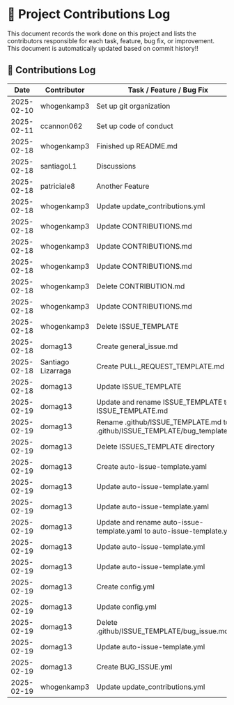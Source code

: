 # 📜 Project Contributions Log  

This document records the work done on this project and lists the contributors responsible for each task, feature, bug fix, or improvement.  
This document is automatically updated based on commit history!!

## 📌 Contributions Log  

| Date       | Contributor | Task / Feature / Bug Fix | Reference (Commit Hash) |
|------------|------------|-------------------------|-------------------------|
| 2025-02-10 | whogenkamp3 | Set up git organization  | 89efdea8918a7dfdd4ca602a0dd89fb902d0e99c |
| 2025-02-11 | ccannon062  | Set up code of conduct   | e37a0adc391740340c07484416ed55eaa823c85c |
| 2025-02-18 | whogenkamp3 | Finished up README.md    | ba741199b962d3f474c609584e826229c0906c18 |
| 2025-02-18 | santiagoL1  | Discussions              | 24f3609fb5d2b830eb8c4d2f2cd37eca7c480954 |
| 2025-02-18 | patriciale8 | Another Feature          | 530a94a6a07b1d5e1a7a766e38651e26d81cda64 |
| 2025-02-18 | whogenkamp3 | Update update_contributions.yml | bcf72d0d8e02f2fbb6138c8a06d39199c0ea1383 |
| 2025-02-18 | whogenkamp3 | Update CONTRIBUTIONS.md | 2ae831dd33c3e721d01a25cdfb0ae711d3897474 |
| 2025-02-18 | whogenkamp3 | Update CONTRIBUTIONS.md | fe2b090c9d7dfe80a65f0e2810a4bfdcda3d93db |
| 2025-02-18 | whogenkamp3 | Update CONTRIBUTIONS.md | 9745944178f73f793c1dd61f39fab9d6e15ac766 |
| 2025-02-18 | whogenkamp3 | Delete CONTRIBUTION.md | 3e49f340568edf92e9e60087e1ac1da9ea560818 |
| 2025-02-18 | whogenkamp3 | Update CONTRIBUTIONS.md | e9d6906774090154f6cd1107da0e6deec2c277e3 |
| 2025-02-18 | whogenkamp3 | Delete ISSUE_TEMPLATE | 28c9c5e0f6483da383edc4f75b91d66b61bd6aad |
| 2025-02-18 | domag13 | Create general_issue.md | d40171e8fd44c4349ab63804e39181ffaac656b1 |
| 2025-02-18 | Santiago Lizarraga | Create PULL_REQUEST_TEMPLATE.md | 934a75e5a7d3d5e8f654aaa03a2a86650b1f9b78 |
| 2025-02-18 | domag13 | Update ISSUE_TEMPLATE | 4ccf9ed108213e4e563351f3acb620f497433e23 |
| 2025-02-19 | domag13 | Update and rename ISSUE_TEMPLATE to ISSUE_TEMPLATE.md | 761fb6d45ea5f7550c955fb0e0b95cd28943c5ff |
| 2025-02-19 | domag13 | Rename .github/ISSUE_TEMPLATE.md to .github/ISSUE_TEMPLATE/bug_template.md | 2c42b6a7a9810c994161cabe387f94323c2d49a6 |
| 2025-02-19 | domag13 | Delete ISSUES_TEMPLATE directory | d9ba6f2ed3a1d1cc6be0dcd23f35bd6a5cd2c4c7 |
| 2025-02-19 | domag13 | Create auto-issue-template.yaml | 93509de8aa3b93b0897f39fded68c5c541901d04 |
| 2025-02-19 | domag13 | Update auto-issue-template.yaml | 0829c8452f5ad908185f70ec45b20fc671122520 |
| 2025-02-19 | domag13 | Update auto-issue-template.yaml | e208e8ca7c4cd08c58e9fe9587dc7f8fdf1d453a |
| 2025-02-19 | domag13 | Update and rename auto-issue-template.yaml to auto-issue-template.yml | c4093b811831c3117186be33eb260b1ab6351efd |
| 2025-02-19 | domag13 | Update auto-issue-template.yml | 3a76f31cd034eece8016d461559d324aaf6de566 |
| 2025-02-19 | domag13 | Update auto-issue-template.yml | 27c3ff50f29ab2f5a4f8cb61a3c6ac6269c9293c |
| 2025-02-19 | domag13 | Create config.yml | 1d4e50fb07f3efe94609b75814bc2acbe7e4eaf8 |
| 2025-02-19 | domag13 | Update config.yml | 7e38195b8f7ad6b0f14484ffe16a3c17b5c1c9ca |
| 2025-02-19 | domag13 | Delete .github/ISSUE_TEMPLATE/bug_issue.md | f1431caaf36bf524b9de438c2623409de9efd6f4 |
| 2025-02-19 | domag13 | Update auto-issue-template.yml | 6f8d6655ffd94f00d492fefbe0bb7d3e281a4a59 |
| 2025-02-19 | domag13 | Create BUG_ISSUE.yml | 8d80a043231aa4639ca53bf44a2cf51ed74498a7 |
| 2025-02-19 | whogenkamp3 | Update update_contributions.yml | 81ac8994f20f671de4e5535aa3bdbbf90cbce1eb |
